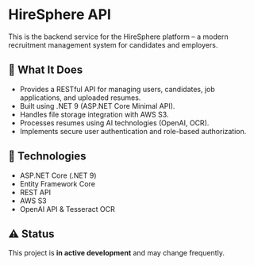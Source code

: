 # HireSphere API

This is the backend service for the HireSphere platform – a modern recruitment management system for candidates and employers.

## 🚀 What It Does
- Provides a RESTful API for managing users, candidates, job applications, and uploaded resumes.
- Built using .NET 9 (ASP.NET Core Minimal API).
- Handles file storage integration with AWS S3.
- Processes resumes using AI technologies (OpenAI, OCR).
- Implements secure user authentication and role-based authorization.

## 🔧 Technologies
- ASP.NET Core (.NET 9)
- Entity Framework Core
- REST API
- AWS S3
- OpenAI API & Tesseract OCR



## ⚠️ Status
This project is **in active development** and may change frequently.
